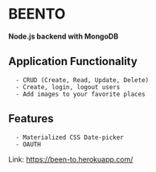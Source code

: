 # BEENTO

**Node.js backend with MongoDB**

## Application Functionality
```````````````````````````````````````
  - CRUD (Create, Read, Update, Delete)
  - Create, login, logout users
  - Add images to your favorite places 
```````````````````````````````````````
## Features
```
  - Materialized CSS Date-picker
  - OAUTH
```


Link: https://been-to.herokuapp.com/
